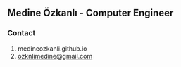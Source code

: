 ## Medine Özkanlı - Computer Engineer

### Contact

1. medineozkanli.github.io
2. ozknlimedine@gmail.com

